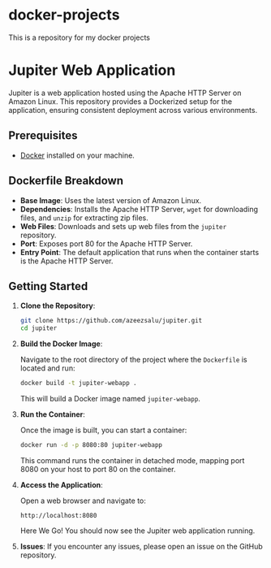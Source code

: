 # docker-projects
This is a repository for my docker projects

# Jupiter Web Application

Jupiter is a web application hosted using the Apache HTTP Server on Amazon Linux. This repository provides a Dockerized setup for the application, ensuring consistent deployment across various environments.

## Prerequisites

- [Docker](https://www.docker.com/get-started) installed on your machine.

## Dockerfile Breakdown

- **Base Image**: Uses the latest version of Amazon Linux.
- **Dependencies**: Installs the Apache HTTP Server, `wget` for downloading files, and `unzip` for extracting zip files.
- **Web Files**: Downloads and sets up web files from the `jupiter` repository.
- **Port**: Exposes port 80 for the Apache HTTP Server.
- **Entry Point**: The default application that runs when the container starts is the Apache HTTP Server.

## Getting Started

1. **Clone the Repository**:

   ```bash
   git clone https://github.com/azeezsalu/jupiter.git
   cd jupiter
   ```

2. **Build the Docker Image**:

   Navigate to the root directory of the project where the `Dockerfile` is located and run:

   ```bash
   docker build -t jupiter-webapp .
   ```

   This will build a Docker image named `jupiter-webapp`.

3. **Run the Container**:

   Once the image is built, you can start a container:

   ```bash
   docker run -d -p 8080:80 jupiter-webapp
   ```

   This command runs the container in detached mode, mapping port 8080 on your host to port 80 on the container.

4. **Access the Application**:

   Open a web browser and navigate to:

   ```
   http://localhost:8080
   ```

   Here We Go! You should now see the Jupiter web application running.

5. **Issues**:
   If you encounter any issues, please open an issue on the GitHub repository.
